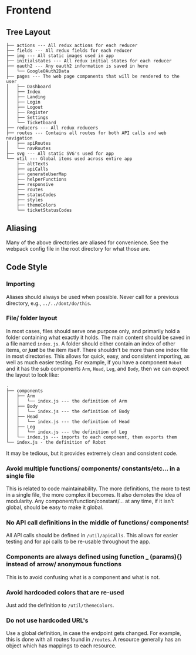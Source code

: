 # Frontend

## Tree Layout

```
├── actions	--- All redux actions for each reducer
├── fields --- All redux fields for each reducer
├── img --- All static images used in app
├── initialstates --- All redux initial states for each reducer
├── oauth2 --- Any oauth2 information is saved in here
│   └── GoogleOAuth2Data
├── pages --- The web page components that will be rendered to the user
│   ├── Dashboard
│   ├── Index
│   ├── Landing
│   ├── Login
│   ├── Logout
│   ├── Register
│   ├── Settings
│   └── Ticketboard
├── reducers --- All redux reducers
├── routes --- Contains all routes for both API calls and web navigation
│   ├── apiRoutes
│   └── navRoutes
├── svg --- All static SVG's used for app
└── util --- Global items used across entire app
    ├── altTexts
	├── apiCalls
    ├── generateUserMap
    ├── helperFunctions
    ├── responsive
    ├── routes
    ├── statusCodes
    ├── styles
    ├── themeColors
    └── ticketStatusCodes
```

## Aliasing

Many of the above directories are aliased for convenience. See the webpack config file in the root directory for what those are.

## Code Style

### Importing

Aliases should always be used when possible. Never call for a previous directory, e.g., `../../dont/do/this`.

### File/ folder layout

In most cases, files should serve one purpose only, and primarily hold a folder containing what exactly it holds. The main content should be saved in a file named `index.js`. A folder should either contain an index of other items, or **_just_** be the item itself. There shouldn't be more than one index file in most directories. This allows for quick, easy, and consistent importing, as well as much easier testing. For example, if you have a component `Robot` and it has the sub components `Arm`, `Head`, `Leg`, and `Body`, then we can expect the layout to look like:

```
.
├── components
│   ├── Arm
│   │   └── index.js --- the definition of Arm
│   ├── Body
│   │   └── index.js --- the definition of Body
│   ├── Head
│   │   └── index.js --- the definition of Head
│   ├── Leg
│   │   └── index.js --- the definition of Leg
│   └── index.js --- imports to each component, then exports them
└── index.js - the definition of Robot
```

It may be tedious, but it provides extremely clean and consistent code.

### Avoid multiple functions/ components/ constants/etc... in a single file

This is related to code maintainability. The more definitions, the more to test in a single file, the more complex it becomes. It also demotes the idea of modularity. Any component/function/constant/... at any time, if it isn't global, should be easy to make it global.

### No API call definitions in the middle of functions/ components!

All API calls should be defined in `/util/apiCalls`. This allows for easier testing and for api calls to be re-usable throughout the app.

### Components are always defined using function **\_** (params){} instead of arrow/ anonymous functions

This is to avoid confusing what is a component and what is not.

### Avoid hardcoded colors that are re-used

Just add the definition to `/util/themeColors`.

### Do not use hardcoded URL's

Use a global definition, in case the endpoint gets changed. For example, this is done with all routes found in `/routes`. A resource generally has an object which has mappings to each resource.
